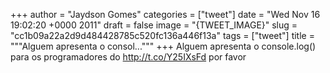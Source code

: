
+++
author = "Jaydson Gomes"
categories = ["tweet"]
date = "Wed Nov 16 19:02:20 +0000 2011"
draft = false
image = "{TWEET_IMAGE}"
slug = "cc1b09a22a2d9d484428785c520fc136a446f13a"
tags = ["tweet"]
title = """Alguem apresenta o consol..."""
+++
Alguem apresenta o console.log() para os programadores do http://t.co/Y25IXsFd por favor
